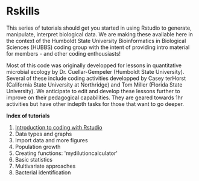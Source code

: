 # Rskills
This series of tutorials should get you started in using Rstudio to generate, manipulate, interpret biological data. We are making these available here in the context of the Humboldt State University Bioinformatics in Biological Sciences (HUBBS) coding group with the intent of providing intro material for members - and other coding enthousiasts!

Most of this code was originally developped for lessons in quantitative microbial ecology by Dr. Cuellar-Gempeler (Humboldt State University). Several of these include coding activities developped by Casey terHorst (California State University at Northridge) and Tom Miller (Florida State University). We anticipate to edit and develop these lessons further to improve on their pedagogical capabilities. They are geared towards 1hr activities but have other indepth tasks for those that want to go deeper.

**Index of tutorials**
1. [Introduction to coding with Rstudio](/Tutorial1/README.md)
2. Data types and graphs
3. Import data and more figures
4. Population growth
5. Creating functions: 'mydilutioncalculator'
6. Basic statistics
7. Multivariate approaches
8. Bacterial identification
